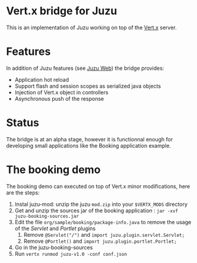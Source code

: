 # Vert.x bridge for Juzu

This is an implementation of Juzu working on top of the [Vert.x](http://vertx.io) server.

# Features

In addition of Juzu features (see [Juzu Web](http://juzuweb.org)) the bridge provides:

- Application hot reload
- Support flash and session scopes as serialized java objects
- Injection of Vert.x object in controllers
- Asynchronous push of the response

# Status

The bridge is at an alpha stage, however it is functionnal enough for developing small applications like the Booking application example.

# The booking demo

The booking demo can executed on top of Vert.x minor modifications, here are the steps:

1. Instal juzu-mod: unzip the juzu `mod.zip` into your `$VERTX_MODS` directory 
2. Get and unzip the sources jar of the booking application : `jar -xvf juzu-booking-sources.jar`
3. Edit the file `org/sample/booking/package-info.java` to remove the usage of the *Servlet* and *Portlet* plugins
    1. Remove `@Servlet("/")` and `import juzu.plugin.servlet.Servlet;`
    2. Remove `@Portlet()` and `import juzu.plugin.portlet.Portlet;`
3. Go in the juzu-booking-sources
4. Run `vertx runmod juzu-v1.0 -conf conf.json`

